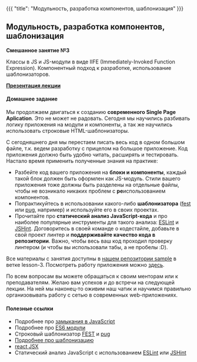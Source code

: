 {{{
	"title": "Модульность, разработка компонентов, шаблонизация"
}}}

## Модульность, разработка компонентов, шаблонизация
__Смешанное занятие №3__

Классы в JS и JS-модули в виде IIFE (Immediately-Invoked Function Expression). Компонентный подход к разработке, использование шаблонизаторов.

__[Презентация лекции](/slides/s3)__

#### Домашнее задание

Мы продолжаем двигаться к созданию __современного Single Page Aplication__. Это не может не радовать. Сегодня мы научились разбивать логику приложения на модули и компоненты, а так же научились использовать строковые HTML-шаблонизаторы.

С сегодняшнего дня мы перестаем писать весь код в одном большом файле, т.к. ведем разработку с прицелом на большое приложение. Код приложения должно быть удобно читать, расширять и тестировать. Настало время применить полученные знания на практике:

- Разбейте код вашего приложения на __блоки и компоненты__, каждый такой блок должен быть оформлен как JS-модуль. Стили вашего приложения тоже должны быть разделены на отдельные файлы, чтобы не возникало никаких проблем с <b>ре</b>использованием компонентов.
- Попрактикуйтесь в использовании какого-либо __шаблонизатора__ ([fest](https://github.com/mailru/fest) или [pug](https://github.com/pugjs/pug), например) и используйте его в своих проектах.
- Прочитайте про __статический анализ JavaScript-кода__ и про наиболее популярные инструменты для такого анализа: [ESLint](http://eslint.org/) и [JSHint](http://jshint.com/). Договоритесь в своей команде о кодестайле, добавьте в свой проект линтер и __поддерживайте качество кода в репозитории__. Важно, чтобы весь ваш код проходил проверку линтером (и чтобы вы использовали табы, а не пробелы :D).

Все материалы с занятия доступны в [нашем репозитории sample](https://github.com/frontend-park-mail-ru/sample/tree/lesson-3) в ветке lesson-3. Посмотреть работу приложения можно [здесь](https://sample-frontend-2k17.herokuapp.com/).

По всем вопросам вы можете обращаться к своим менторам или к преподавателям. Желаю вам успехов и до встречи на следующей лекции. На ней мы наконец-то оживим наш чатик и научимся правильно организовывать работу с сетью в современных web-приложениях.

#### Полезные ссылки

<ul>
			<li>Подробнее про <a href="https://learn.javascript.ru/closures" target="_blank">замыкания в JavaScript</a></li>
			<li>Подробнее про <a href="https://learn.javascript.ru/modules" target="_blank">ES6 модули</a></li>
			<li>Строковый шаблонизатор <a href="https://github.com/mailru/fest" target="_blank">FEST</a> и <a href="https://github.com/pugjs/pug" target="_blank">pug</a></li>
			<li><a href="https://learn.javascript.ru/templates">Подробнее про шаблонизацию</a></li>
			<li><a href="https://facebook.github.io/react/docs/tutorial.html">react JSX</a></li>
			<li>Статический анализ JavaScript с использованием <a href="http://eslint.org/" target="_blank">ESLint</a> или <a href="http://jshint.com/" target="_blank">JSHint</a></li>
</ul>
